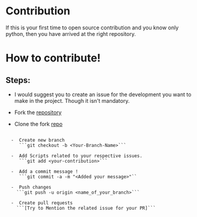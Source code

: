 # Contribution
 If this is your first time to open source contribution and you know only python, then you have arrived at the right repository. 

 # How to contribute!

## Steps:
  -  I would suggest you to create an issue for the development you want to make in the project. Though it isn't mandatory.
  
  -  Fork the [repository](https://github.com/subhayu99/PyScripts)
  
  -  Clone the fork [repo](https://github.com/subhayu99/PyScripts)
     ```git clone https://github.com/subhayu99/PyScripts
```
  -  Create new branch 
     ```git checkout -b <Your-Branch-Name>```
  
  -  Add Scripts related to your respective issues.
     ```git add <your-contribution>```
 
  -  Add a commit message !
     ```git commit -a -m "<Added your message>"``
    
  -  Push changes
    ```git push -u origin <name_of_your_branch>```
 
  -  Create pull requests
    ```[Try to Mention the related issue for your PR]```
